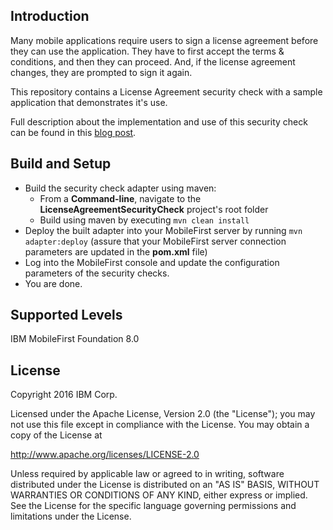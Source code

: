 ## Introduction

Many mobile applications require users to sign a license agreement before they can use the application. They have to first accept the terms & conditions, and then they can proceed. And, if the license agreement changes, they are prompted to sign it again.

This repository contains a License Agreement security check with a sample application that demonstrates it's use.

Full description about the implementation and use of this security check can be found in this [blog post](https://mobilefirstplatform.ibmcloud.com/blog/2016/07/21/implementing-license-agreement-signature-using-mobilefirst-foundation-v8/).

## Build and Setup

* Build the security check adapter using maven:
    * From a **Command-line**, navigate to the **LicenseAgreementSecurityCheck** project's root folder
    * Build using maven by executing `mvn clean install`
* Deploy the built adapter into your MobileFirst server by running `mvn adapter:deploy` (assure that your MobileFirst
  server connection parameters are updated in the **pom.xml** file)
* Log into the MobileFirst console and update the configuration parameters of the security checks.
* You are done.

## Supported Levels
IBM MobileFirst Foundation 8.0

## License
Copyright 2016 IBM Corp.

Licensed under the Apache License, Version 2.0 (the "License");
you may not use this file except in compliance with the License.
You may obtain a copy of the License at

http://www.apache.org/licenses/LICENSE-2.0

Unless required by applicable law or agreed to in writing, software
distributed under the License is distributed on an "AS IS" BASIS,
WITHOUT WARRANTIES OR CONDITIONS OF ANY KIND, either express or implied.
See the License for the specific language governing permissions and
limitations under the License.
